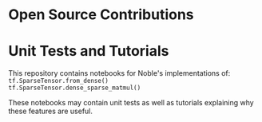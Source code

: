 # Open Source Contributions
# Unit Tests and Tutorials

This repository contains notebooks for Noble's implementations of:\
`tf.SparseTensor.from_dense()`\
`tf.SparseTensor.dense_sparse_matmul()` 

These notebooks may contain unit tests as well as tutorials explaining why these features are useful.
